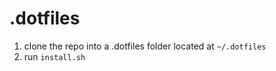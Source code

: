 # .dotfiles

1. clone the repo into a .dotfiles folder located at `~/.dotfiles`
2. run `install.sh`

